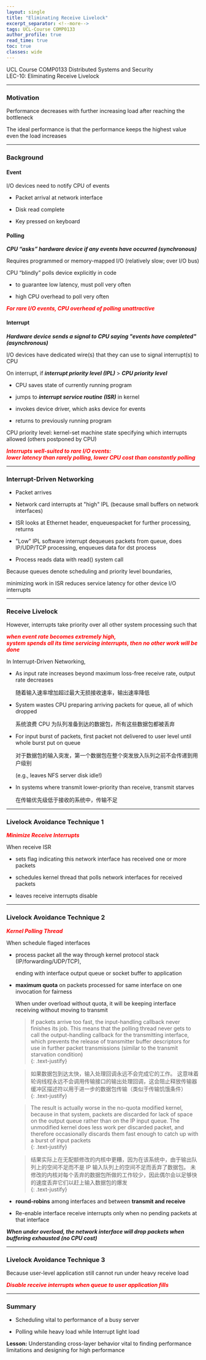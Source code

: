 ```yaml
---
layout: single
title: "Eliminating Receive Livelock"
excerpt_separator: <!--more-->
tags: UCL-Course COMP0133
author_profile: true
read_time: true
toc: true
classes: wide
---
```


UCL Course COMP0133 Distributed Systems and Security  <br>
LEC-10: Eliminating Receive Livelock

<!--more-->

---
### Motivation

Performance decreases with further increasing load after reaching the bottleneck

The ideal performance is that the performance keeps the highest value even the load increases

---
### Background

#### Event

I/O devices need to notify CPU of events

- Packet arrival at network interface

- Disk read complete

- Key pressed on keyboard

#### Polling

***CPU “asks” hardware device if any events have occurred (synchronous)***

Requires programmed or memory-mapped I/O (relatively slow; over I/O bus)

CPU “blindly” polls device explicitly in code

- to guarantee low latency, must poll very often

- high CPU overhead to poll very often

***<span style="color:Red">For rare I/O events, CPU overhead of polling unattractive</span>***

#### Interrupt

***Hardware device sends a signal to CPU saying "events have completed" (asynchronous)***

I/O devices have dedicated wire(s) that they can use to signal interrupt(s) to CPU

On interrupt, if ***interrupt priority level (IPL)*** > ***CPU priority level***

- CPU saves state of currently running program

- jumps to ***interrupt service routine (ISR)*** in kernel

- invokes device driver, which asks device for events

- returns to previously running program

CPU priority level: kernel-set machine state specifying which interrupts allowed (others postponed by CPU)

***<span style="color:Red">Interrupts well-suited to rare I/O events: <br> lower latency than rarely polling, lower CPU cost than constantly polling</span>***

---
### Interrupt-Driven Networking

- Packet arrives

- Network card interrupts at "high" IPL (because small buffers on network interfaces)

- ISR looks at Ethernet header, enqueuespacket for further processing, returns

- "Low" IPL software interrupt dequeues packets from queue, does IP/UDP/TCP processing, enqueues data for dst process

- Process reads data with read() system call

Because queues denote scheduling and priority level boundaries,

minimizing work in ISR reduces service latency for other device I/O interrupts

---
### Receive Livelock

However, interrupts take priority over all other system processing such that 

***<span style="color:Red">when event rate becomes extremely high, <br> system spends all its time servicing interrupts, then no other work will be done</span>***

In Interrupt-Driven Networking,

- As input rate increases beyond maximum loss-free receive rate, output rate decreases

    随着输入速率增加超过最大无损接收速率，输出速率降低

- System wastes CPU preparing arriving packets for queue, all of which dropped

    系统浪费 CPU 为队列准备到达的数据包，所有这些数据包都被丢弃

- For input burst of packets, first packet not delivered to user level until whole burst put on queue 

    对于数据包的输入突发，第一个数据包在整个突发放入队列之前不会传递到用户级别

    (e.g., leaves NFS server disk idle!)

- In systems where transmit lower-priority than receive, transmit starves

    在传输优先级低于接收的系统中，传输不足

---
### Livelock Avoidance Technique 1

***<span style="color:Red">Minimize Receive Interrupts</span>***

When receive ISR

- sets flag indicating this network interface has received one or more packets

- schedules kernel thread that polls network interfaces for received packets

- leaves receive interrupts disable

---
### Livelock Avoidance Technique 2

***<span style="color:Red">Kernel Polling Thread</span>***

When schedule flaged interfaces

- process packet all the way through kernel protocol stack (IP/forwarding/UDP/TCP), 

    ending with interface output queue or socket buffer to application

- **maximum quota** on packets processed for same interface on one invocation for fairness

    When under overload without quota, it will be keeping interface receiving without moving to transmit
    
    > If packets arrive too fast, the input-handling callback never finishes its job. This means that the polling thread never gets to call the output-handling callback for the transmitting interface, which prevents the release of transmitter buffer descriptors for use in further packet transmissions (similar to the transmit starvation condition)  
    {: .text-justify}
    
    >如果数据包到达太快，输入处理回调永远不会完成它的工作。 这意味着轮询线程永远不会调用传输接口的输出处理回调，这会阻止释放传输器缓冲区描述符以用于进一步的数据包传输（类似于传输饥饿条件）  
    {: .text-justify}
    
    > The result is actually worse in the no-quota modified kernel, because in that system, packets are discarded for lack of space on the output queue rather than on the IP input queue. The unmodified kernel does less work per discarded packet, and therefore occasionally discards them fast enough to catch up with a burst of input packets  
    {: .text-justify}
    
    >结果实际上在无配额修改的内核中更糟，因为在该系统中，由于输出队列上的空间不足而不是 IP 输入队列上的空间不足而丢弃了数据包。 未修改的内核对每个丢弃的数据包所做的工作较少，因此偶尔会以足够快的速度丢弃它们以赶上输入数据包的爆发  
    {: .text-justify}
 
- **round-robins** among interfaces and between **transmit and receive**

- Re-enable interface receive interrupts only when no pending packets at that interface

***When under overload, the network interface will drop packets when buffering exhausted (no CPU cost)***

---
### Livelock Avoidance Technique 3

Because user-level application still cannot run under heavy receive load

***<span style="color:Red">Disable receive interrupts when queue to user application fills</span>***

---
### Summary

- Scheduling vital to performance of a busy server

- Polling while heavy load while Interrupt light load

**Lesson:** Understanding cross-layer behavior vital to finding performance limitations and designing for high performance